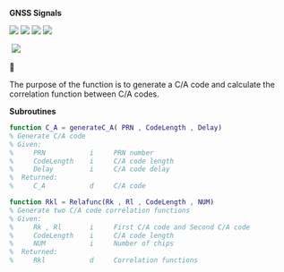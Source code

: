 **GNSS Signals**

![](https://img.shields.io/badge/build-passing-brightgreen.svg)
![](https://img.shields.io/badge/platform-windows-orange.svg)
![](https://img.shields.io/badge/compiler-matlab-yellow.svg)
![](https://img.shields.io/badge/author-Jason%20Ding-blue.svg) 

​	![](https://img.shields.io/badge/license-MIT-ff69b4.svg)

:signal_strength:

The purpose of the function is to generate a C/A code and calculate the correlation function between C/A codes.

**Subroutines**

```matlab
function C_A = generateC_A( PRN , CodeLength , Delay)
% Generate C/A code
% Given:
%     PRN           i     PRN number
%     CodeLength    i     C/A code length
%     Delay         i     C/A code delay
%  Returned:
%     C_A           d     C/A code
```

```matlab
function Rkl = Relafunc(Rk , Rl , CodeLength , NUM)
% Generate two C/A code correlation functions
% Given:
%     Rk , Rl       i     First C/A code and Second C/A code
%     CodeLength    i     C/A code length
%     NUM           i     Number of chips  
%  Returned:
%     Rkl           d     Correlation functions
```

